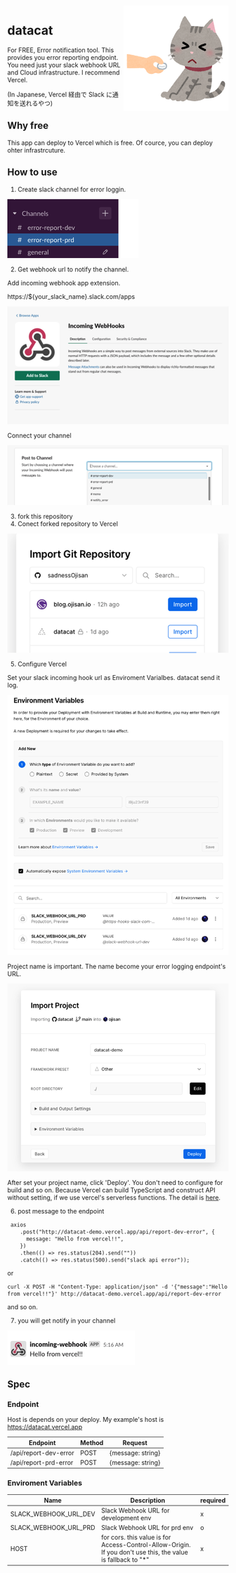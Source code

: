 <img src="./logo.png" alt="logo" height="240" align="right" />

# datacat

For FREE, Error notification tool. This provides you error reporting endpoint. You need just your slack webhook URL and Cloud infrastructure. I recommend Vercel.

(In Japanese, Vercel 経由で Slack に通知を送れるやつ)

## Why free

This app can deploy to Vercel which is free. Of cource, you can deploy ohter infrastrcuture.

## How to use

1. Create slack channel for error loggin.

![chanel](./docs/image/chanel.png)

2. Get webhook url to notify the channel.

Add incoming webhook app extension.

https://${your_slack_name}.slack.com/apps

![hook](./docs/image/hook.png)

Connect your channel

![create](./docs/image/create.png)

3. fork this repository
4. Conect forked repository to Vercel

![vercel](./docs/image/vercel.png)

5. Configure Vercel

Set your slack incoming hook url as Enviroment Varialbes.
datacat send it log.

![env](./docs/image/env.png)

Project name is important. The name become your error logging endpoint's URL.

![build](./docs/image/build.png)

After set your project name, click 'Deploy'. You don't need to configure for build and so on. Because Vercel can build TypeScript and construct API without setting, if we use vercel's serverless functions. The detail is [here](https://vercel.com/docs/serverless-functions/introduction).

6. post message to the endpoint

```
 axios
    .post("http://datacat-demo.vercel.app/api/report-dev-error", {
      message: "Hello from vercel!!",
    })
    .then(() => res.status(204).send(""))
    .catch(() => res.status(500).send("slack api error"));
```

or

```
curl -X POST -H "Content-Type: application/json" -d '{"message":"Hello from vercel!!"}' http://datacat-demo.vercel.app/api/report-dev-error
```

and so on.

7. you will get notify in your channel

![message](./docs/image/message.png)

## Spec

### Endpoint

Host is depends on your deploy.
My example's host is https://datacat.vercel.app

| Endpoint              | Method | Request           |
| --------------------- | ------ | ----------------- |
| /api/report-dev-error | POST   | {message: string} |
| /api/report-prd-error | POST   | {message: string} |

### Enviroment Variables

| Name                  | Description                                                                                                   | required |
| --------------------- | ------------------------------------------------------------------------------------------------------------- | -------- |
| SLACK_WEBHOOK_URL_DEV | Slack Webhook URL for development env                                                                         | x        |
| SLACK_WEBHOOK_URL_PRD | Slack Webhook URL for prd env                                                                                 | o        |
| HOST                  | for cors. this value is for Access-Control-Allow-Origin. If you don't use this, the value is fallback to "\*" | x        |

```

```
